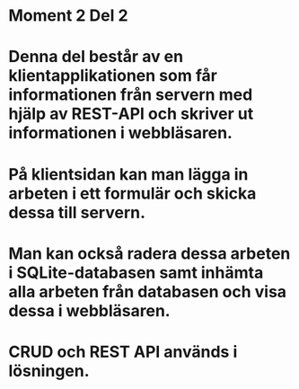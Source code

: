 # Moment 2 Del 2
# Denna del består av en klientapplikationen som får informationen från servern med hjälp av REST-API och skriver ut informationen i webbläsaren.
# På klientsidan kan man lägga in arbeten i ett formulär och skicka dessa till servern.
# Man kan också radera dessa arbeten i SQLite-databasen samt inhämta alla arbeten från databasen och visa dessa i webbläsaren.
# CRUD och REST API används i lösningen.

